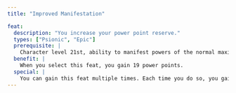 ```yaml
---
title: "Improved Manifestation"

feat:
  description: "You increase your power point reserve."
  types: ["Psionic", "Epic"]
  prerequisite: |
    Character level 21st, ability to manifest powers of the normal maximum power level in at least one psionic class.
  benefit: |
    When you select this feat, you gain 19 power points.
  special: |
    You can gain this feat multiple times. Each time you do so, you gain an additional number of power points equal to your previous benefit +2.
---
```

